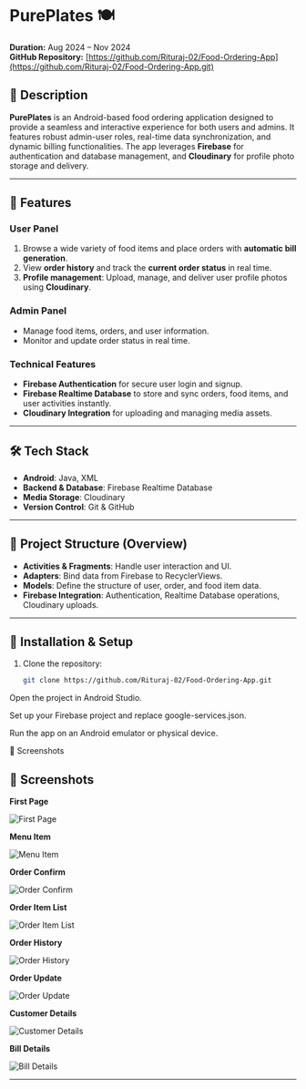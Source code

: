# PurePlates 🍽️

**Duration:** Aug 2024 – Nov 2024  
**GitHub Repository:** [https://github.com/Rituraj-02/Food-Ordering-App](https://github.com/Rituraj-02/Food-Ordering-App.git)  

## 📖 Description
**PurePlates** is an Android-based food ordering application designed to provide a seamless and interactive experience for both users and admins. It features robust admin-user roles, real-time data synchronization, and dynamic billing functionalities. The app leverages **Firebase** for authentication and database management, and **Cloudinary** for profile photo storage and delivery.  

---

## 🚀 Features

### User Panel
1. Browse a wide variety of food items and place orders with **automatic bill generation**.  
2. View **order history** and track the **current order status** in real time.  
3. **Profile management**: Upload, manage, and deliver user profile photos using **Cloudinary**.  

### Admin Panel
- Manage food items, orders, and user information.  
- Monitor and update order status in real time.  

### Technical Features
- **Firebase Authentication** for secure user login and signup.  
- **Firebase Realtime Database** to store and sync orders, food items, and user activities instantly.  
- **Cloudinary Integration** for uploading and managing media assets.  

---

## 🛠️ Tech Stack
- **Android**: Java, XML  
- **Backend & Database**: Firebase Realtime Database  
- **Media Storage**: Cloudinary  
- **Version Control**: Git & GitHub  

---

## 📂 Project Structure (Overview)
- **Activities & Fragments**: Handle user interaction and UI.  
- **Adapters**: Bind data from Firebase to RecyclerViews.  
- **Models**: Define the structure of user, order, and food item data.  
- **Firebase Integration**: Authentication, Realtime Database operations, Cloudinary uploads.  

---

## 🔗 Installation & Setup
1. Clone the repository:
   ```bash
   git clone https://github.com/Rituraj-02/Food-Ordering-App.git

Open the project in Android Studio.

Set up your Firebase project and replace google-services.json.

Run the app on an Android emulator or physical device.

📸 Screenshots
## 📸 Screenshots

**First Page**  

![First Page](https://github.com/Rituraj-02/Food-Ordering-App/blob/main/User%20Panel/First%20Page.jpeg)  

**Menu Item**  

![Menu Item](https://github.com/Rituraj-02/Food-Ordering-App/blob/main/User%20Panel/Menu%20Item.jpeg)  

**Order Confirm** 

![Order Confirm](https://github.com/Rituraj-02/Food-Ordering-App/blob/main/User%20Panel/Order%20Confirm.jpeg)  

**Order Item List**  

![Order Item List](https://github.com/Rituraj-02/Food-Ordering-App/blob/main/User%20Panel/Order%20Item%20List.jpeg)  

**Order History**  

![Order History](https://github.com/Rituraj-02/Food-Ordering-App/blob/main/User%20Panel/Order%20History.jpeg)  

**Order Update**  

![Order Update](https://github.com/Rituraj-02/Food-Ordering-App/blob/main/User%20Panel/Order%20Update.jpeg)  

**Customer Details**  

![Customer Details](https://github.com/Rituraj-02/Food-Ordering-App/blob/main/User%20Panel/Customer%20Details.jpeg)  

**Bill Details**  

![Bill Details](https://github.com/Rituraj-02/Food-Ordering-App/blob/main/User%20Panel/Bill%20Details.jpeg)  

---
